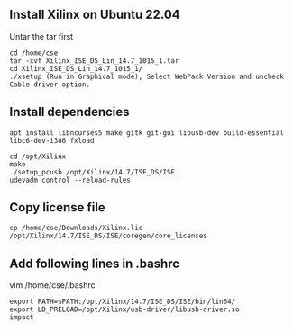 
## Install Xilinx on Ubuntu 22.04
Untar the tar first
```
cd /home/cse
tar -xvf Xilinx_ISE_DS_Lin_14.7_1015_1.tar
cd Xilinx_ISE_DS_Lin_14.7_1015_1/
./xsetup (Run in Graphical mode), Select WebPack Version and uncheck Cable driver option.
```
## Install dependencies
```
apt install libncurses5 make gitk git-gui libusb-dev build-essential libc6-dev-i386 fxload
```
```
cd /opt/Xilinx
make
./setup_pcusb /opt/Xilinx/14.7/ISE_DS/ISE
udevadm control --reload-rules
```
## Copy license file
```
cp /home/cse/Downloads/Xilinx.lic /opt/Xilinx/14.7/ISE_DS/ISE/coregen/core_licenses
```
## Add following lines in .bashrc
vim /home/cse/.bashrc
```
export PATH=$PATH:/opt/Xilinx/14.7/ISE_DS/ISE/bin/lin64/
export LD_PRELOAD=/opt/Xilinx/usb-driver/libusb-driver.so
impact
```
